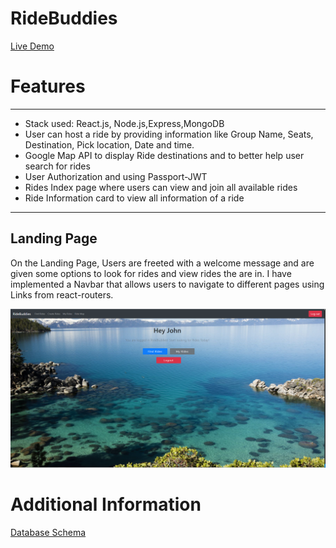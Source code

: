 # RideBuddies

[Live Demo](https://ride-buddies.herokuapp.com/)

# Features

---

-  Stack used: React.js, Node.js,Express,MongoDB
-  User can host a ride by providing information like Group Name, Seats, Destination, Pick location, Date and time.
-  Google Map API to display Ride destinations and to better help user search for rides
-  User Authorization and using Passport-JWT
-  Rides Index page where users can view and join all available rides
-  Ride Information card to view all information of a ride

---

## Landing Page

On the Landing Page, Users are freeted with a welcome message and are given some options to look for rides and view rides the are in.
I have implemented a Navbar that allows users to navigate to different pages using Links from react-routers.

![](screenshot/Dashboard.png)

# Additional Information

[Database Schema](https://github.com/rjzhao1/RideBuddiesDeploy/wiki/Schema)

